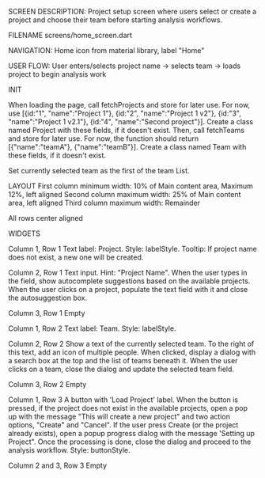 SCREEN DESCRIPTION: Project setup screen where users select or create a project and choose their team before starting analysis workflows.

FILENAME screens/home_screen.dart

NAVIGATION: Home icon from material library, label "Home"

USER FLOW: User enters/selects project name → selects team → loads project to begin analysis work

INIT

When loading the page, call fetchProjects and store for later use. For now, use [{id:"1", "name":"Project 1"}, {id:"2", "name":"Project 1 v2"}, {id:"3", "name":"Project 1 v2.1"}, {id:"4", "name":"Second project"}]. Create a class named Project with these fields, if it doesn't exist. Then, call fetchTeams and store for later use. For now, the function should return [{"name":"teamA"}, {"name":"teamB"}]. Create a class named Team with these fields, if it doesn't exist.

Set currently selected team as the first of the team List.

LAYOUT
First column minimum width: 10% of Main content area, Maximum 12%, left aligned
Second column maximum width: 25% of Main content area, left aligned
Third column maximum width: Remainder

All rows center aligned

WIDGETS

Column 1, Row 1
Text label: Project. Style: labelStyle. Tooltip: If project name does not exist, a new one will be created.

Column 2, Row 1
Text input. Hint: "Project Name". When the user types in the field, show autocomplete suggestions based on the available projects. When the user clicks on a project, populate the text field with it and close the autosuggestion box.

Column 3, Row 1
Empty

Column 1, Row 2
Text label: Team. Style: labelStyle. 

Column 2, Row 2
Show a text of the currently selected team. To the right of this text, add an icon of multiple people. When clicked, display a dialog with a search box at the top and the list of teams beneath it. When the user clicks on a team, close the dialog and update the selected team field.

Column 3, Row 2
Empty

Column 1, Row 3
A button with 'Load Project' label. When the button is pressed, if the project does not exist in the available projects, open a pop up with the message "This will create a new project" and two action options, "Create" and "Cancel". If the user press Create (or the project already exists), open a popup progress dialog with the message 'Setting up Project". Once the processing is done, close the dialog and proceed to the analysis workflow. Style: buttonStyle. 

Column 2 and 3, Row 3
Empty